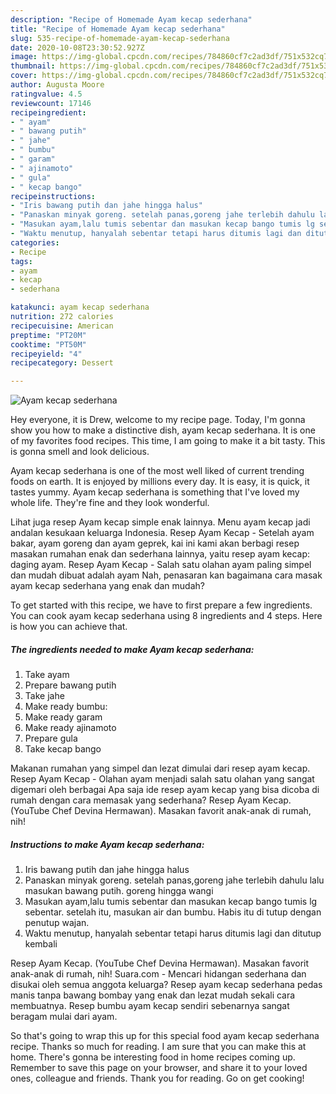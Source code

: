 ```yaml
---
description: "Recipe of Homemade Ayam kecap sederhana"
title: "Recipe of Homemade Ayam kecap sederhana"
slug: 535-recipe-of-homemade-ayam-kecap-sederhana
date: 2020-10-08T23:30:52.927Z
image: https://img-global.cpcdn.com/recipes/784860cf7c2ad3df/751x532cq70/ayam-kecap-sederhana-foto-resep-utama.jpg
thumbnail: https://img-global.cpcdn.com/recipes/784860cf7c2ad3df/751x532cq70/ayam-kecap-sederhana-foto-resep-utama.jpg
cover: https://img-global.cpcdn.com/recipes/784860cf7c2ad3df/751x532cq70/ayam-kecap-sederhana-foto-resep-utama.jpg
author: Augusta Moore
ratingvalue: 4.5
reviewcount: 17146
recipeingredient:
- " ayam"
- " bawang putih"
- " jahe"
- " bumbu"
- " garam"
- " ajinamoto"
- " gula"
- " kecap bango"
recipeinstructions:
- "Iris bawang putih dan jahe hingga halus"
- "Panaskan minyak goreng. setelah panas,goreng jahe terlebih dahulu lalu masukan bawang putih. goreng hingga wangi"
- "Masukan ayam,lalu tumis sebentar dan masukan kecap bango tumis lg sebentar. setelah itu, masukan air dan bumbu. Habis itu di tutup dengan penutup wajan."
- "Waktu menutup, hanyalah sebentar tetapi harus ditumis lagi dan ditutup kembali"
categories:
- Recipe
tags:
- ayam
- kecap
- sederhana

katakunci: ayam kecap sederhana 
nutrition: 272 calories
recipecuisine: American
preptime: "PT20M"
cooktime: "PT50M"
recipeyield: "4"
recipecategory: Dessert

---
```



![Ayam kecap sederhana](https://img-global.cpcdn.com/recipes/784860cf7c2ad3df/751x532cq70/ayam-kecap-sederhana-foto-resep-utama.jpg)

Hey everyone, it is Drew, welcome to my recipe page. Today, I'm gonna show you how to make a distinctive dish, ayam kecap sederhana. It is one of my favorites food recipes. This time, I am going to make it a bit tasty. This is gonna smell and look delicious.

Ayam kecap sederhana is one of the most well liked of current trending foods on earth. It is enjoyed by millions every day. It is easy, it is quick, it tastes yummy. Ayam kecap sederhana is something that I've loved my whole life. They're fine and they look wonderful.

Lihat juga resep Ayam kecap simple enak lainnya. Menu ayam kecap jadi andalan kesukaan keluarga Indonesia. Resep Ayam Kecap - Setelah ayam bakar, ayam goreng dan ayam geprek, kai ini kami akan berbagi resep masakan rumahan enak dan sederhana lainnya, yaitu resep ayam kecap: daging ayam. Resep Ayam Kecap - Salah satu olahan ayam paling simpel dan mudah dibuat adalah ayam Nah, penasaran kan bagaimana cara masak ayam kecap sederhana yang enak dan mudah?


To get started with this recipe, we have to first prepare a few ingredients. You can cook ayam kecap sederhana using 8 ingredients and 4 steps. Here is how you can achieve that.

<!--inarticleads1-->

##### The ingredients needed to make Ayam kecap sederhana:

1. Take  ayam
1. Prepare  bawang putih
1. Take  jahe
1. Make ready  bumbu:
1. Make ready  garam
1. Make ready  ajinamoto
1. Prepare  gula
1. Take  kecap bango


Makanan rumahan yang simpel dan lezat dimulai dari resep ayam kecap. Resep Ayam Kecap - Olahan ayam menjadi salah satu olahan yang sangat digemari oleh berbagai Apa saja ide resep ayam kecap yang bisa dicoba di rumah dengan cara memasak yang sederhana? Resep Ayam Kecap. (YouTube Chef Devina Hermawan). Masakan favorit anak-anak di rumah, nih! 

<!--inarticleads2-->

##### Instructions to make Ayam kecap sederhana:

1. Iris bawang putih dan jahe hingga halus
1. Panaskan minyak goreng. setelah panas,goreng jahe terlebih dahulu lalu masukan bawang putih. goreng hingga wangi
1. Masukan ayam,lalu tumis sebentar dan masukan kecap bango tumis lg sebentar. setelah itu, masukan air dan bumbu. Habis itu di tutup dengan penutup wajan.
1. Waktu menutup, hanyalah sebentar tetapi harus ditumis lagi dan ditutup kembali


Resep Ayam Kecap. (YouTube Chef Devina Hermawan). Masakan favorit anak-anak di rumah, nih! Suara.com - Mencari hidangan sederhana dan disukai oleh semua anggota keluarga? Resep ayam kecap sederhana pedas manis tanpa bawang bombay yang enak dan lezat mudah sekali cara membuatnya. Resep bumbu ayam kecap sendiri sebenarnya sangat beragam mulai dari ayam. 

So that's going to wrap this up for this special food ayam kecap sederhana recipe. Thanks so much for reading. I am sure that you can make this at home. There's gonna be interesting food in home recipes coming up. Remember to save this page on your browser, and share it to your loved ones, colleague and friends. Thank you for reading. Go on get cooking!
